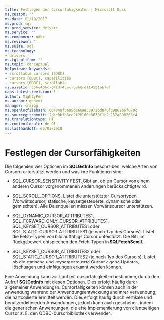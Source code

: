 ```yaml
---
title: Festlegen der Cursorfähigkeiten | Microsoft Docs
ms.custom: ''
ms.date: 01/19/2017
ms.prod: sql
ms.prod_service: drivers
ms.service: ''
ms.component: odbc
ms.reviewer: ''
ms.suite: sql
ms.technology:
- drivers
ms.tgt_pltfrm: ''
ms.topic: conceptual
helpviewer_keywords:
- scrollable cursors [ODBC]
- cursors [ODBC], capabilities
- cursors [ODBC], scrollable
ms.assetid: 35be486c-8f2d-4cec-beb8-df14151abfef
caps.latest.revision: 5
author: MightyPen
ms.author: genemi
manager: craigg
ms.openlocfilehash: 60c84af3a95de609e33072bd876fc9862b6f078c
ms.sourcegitcommit: 2ddc0bfb3ce2f2b160e3638f1c2c237a898263f4
ms.translationtype: HT
ms.contentlocale: de-DE
ms.lasthandoff: 05/03/2018
---
```

# <a name="determining-cursor-capabilities"></a>Festlegen der Cursorfähigkeiten
Die folgenden vier Optionen im **SQLGetInfo** beschreiben, welche Arten von Cursorn unterstützt werden und was ihre Funktionen sind:  
  
-   SQL_CURSOR_SENSITIVITY FEST. Gibt an, ob ein Cursor von einem anderen Cursor vorgenommenen Änderungen berücksichtigt wird.  
  
-   SQL_SCROLL_OPTIONS. Listet die unterstützten Cursortypen (Vorwärtscursor, statische, keysetgesteuerte, dynamische oder gemischten). Alle Datenquellen müssen Vorwärtscursor unterstützen.  
  
-   SQL_DYNAMIC_CURSOR_ATTRIBUTES1, SQL_FORWARD_ONLY_CURSOR_ATTRIBUTES1, SQL_KEYSET_CURSOR_ATTRIBUTES1 oder SQL_STATIC_CURSOR_ATTRIBUTES1 (je nach Typ des Cursors). Listet die Fetch-Typen von bildlauffähige Cursor unterstützt. Die Bits im Rückgabewert entsprechen den Fetch-Typen in **SQLFetchScroll**.  
  
-   SQL_KEYSET_CURSOR_ATTRIBUTES2 oder SQL_STATIC_CURSOR_ATTRIBUTES2 (je nach Typ des Cursors). Listet, ob die statische und keysetgesteuerte Cursor eigene Updates, löschungen und einfügungen erkannt werden können.  
  
 Eine Anwendung kann zur Laufzeit cursorfähigkeiten bestimmen, durch den Aufruf **SQLGetInfo** mit diesen Optionen. Dies erfolgt häufig durch allgemeiner Anwendungen. Cursorfähigkeiten können auch in der Anwendung während der Anwendungsentwicklung und ihrer Verwendung, die hartcodierte ermittelt werden. Dies erfolgt häufig durch vertikale und benutzerdefinierten Anwendungen, jedoch kann auch geschehen, indem die generischen Anwendungen, die eine Implementierung von clientseitigen Cursor z. B. den ODBC-Cursorbibliothek verwenden.
